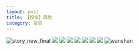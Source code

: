 ```yaml
---
layout: post
title: 【投资】风险
category: 投资
---
```

![story_new_final](http://r8s97vm6g.hd-bkt.clouddn.com/img/story_new_final_0322.png)
![](http://r8s97vm6g.hd-bkt.clouddn.com/img/risk-0319-1.png)
![](http://r8s97vm6g.hd-bkt.clouddn.com/img/risk-0319-2.png)
![](http://r8s97vm6g.hd-bkt.clouddn.com/img/risk-0319-3.png)
![](http://r8s97vm6g.hd-bkt.clouddn.com/img/risk-0319-4.png)
![](http://r8s97vm6g.hd-bkt.clouddn.com/img/risk-0319-5.png)
![](http://r8s97vm6g.hd-bkt.clouddn.com/img/risk-0319-6.png)
![](http://r8s97vm6g.hd-bkt.clouddn.com/img/risk-0319-7.png)
![wanshan](http://r8s97vm6g.hd-bkt.clouddn.com/img/wanshan.png)
